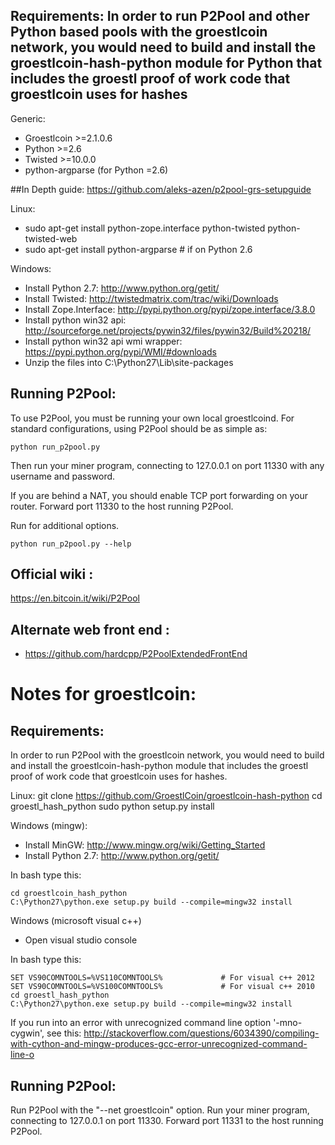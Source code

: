 Requirements:
In order to run P2Pool and other Python based pools with the groestlcoin network, you would need to build and install the groestlcoin-hash-python module for Python that includes the groestl proof of work code that groestlcoin uses for hashes
-------------------------
Generic:
* Groestlcoin >=2.1.0.6
* Python >=2.6
* Twisted >=10.0.0
* python-argparse (for Python =2.6)

##In Depth guide:
https://github.com/aleks-azen/p2pool-grs-setupguide

Linux:
* sudo apt-get install python-zope.interface python-twisted python-twisted-web
* sudo apt-get install python-argparse # if on Python 2.6

Windows:
* Install Python 2.7: http://www.python.org/getit/
* Install Twisted: http://twistedmatrix.com/trac/wiki/Downloads
* Install Zope.Interface: http://pypi.python.org/pypi/zope.interface/3.8.0
* Install python win32 api: http://sourceforge.net/projects/pywin32/files/pywin32/Build%20218/
* Install python win32 api wmi wrapper: https://pypi.python.org/pypi/WMI/#downloads
* Unzip the files into C:\Python27\Lib\site-packages

Running P2Pool:
-------------------------
To use P2Pool, you must be running your own local groestlcoind. For standard
configurations, using P2Pool should be as simple as:

    python run_p2pool.py

Then run your miner program, connecting to 127.0.0.1 on port 11330 with any
username and password.

If you are behind a NAT, you should enable TCP port forwarding on your
router. Forward port 11330 to the host running P2Pool.

Run for additional options.

    python run_p2pool.py --help

Official wiki :
-------------------------
https://en.bitcoin.it/wiki/P2Pool

Alternate web front end :
-------------------------
* https://github.com/hardcpp/P2PoolExtendedFrontEnd

Notes for groestlcoin:
=========================
Requirements:
-------------------------
In order to run P2Pool with the groestlcoin network, you would need to build and install the
groestlcoin-hash-python module that includes the groestl proof of work code that groestlcoin uses for hashes.

Linux:
    git clone https://github.com/GroestlCoin/groestlcoin-hash-python
    cd groestl_hash_python
    sudo python setup.py install

Windows (mingw):
* Install MinGW: http://www.mingw.org/wiki/Getting_Started
* Install Python 2.7: http://www.python.org/getit/

In bash type this:

    cd groestlcoin_hash_python
    C:\Python27\python.exe setup.py build --compile=mingw32 install

Windows (microsoft visual c++)
* Open visual studio console

In bash type this:

    SET VS90COMNTOOLS=%VS110COMNTOOLS%	           # For visual c++ 2012
    SET VS90COMNTOOLS=%VS100COMNTOOLS%             # For visual c++ 2010
    cd groestl_hash_python
    C:\Python27\python.exe setup.py build --compile=mingw32 install
	
If you run into an error with unrecognized command line option '-mno-cygwin', see this:
http://stackoverflow.com/questions/6034390/compiling-with-cython-and-mingw-produces-gcc-error-unrecognized-command-line-o

Running P2Pool:
-------------------------
Run P2Pool with the "--net groestlcoin" option.
Run your miner program, connecting to 127.0.0.1 on port 11330.
Forward port 11331 to the host running P2Pool.

